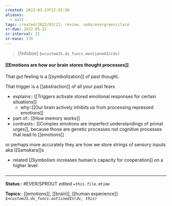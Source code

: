 ```yaml
---
created: 2022-03-23T12:55:58 
aliases:
  - null
tags: created/2022/03/23, review, node/evergreen/claim
sr-due: 2022-05-22
sr-interval: 22
sr-ease: 170
---
```

> [!infobox]
`$=customJS.dv_funcs.mentionedIn(dv)`

#### [[Emotions are how our brain stores thought processes]] 

That gut feeling is a [[symbolization]] of past thought.

That trigger is a [[abstraction]] of all your past fears

- explains:: [[Triggers activate stored emotional responses for certain situations]]
	- why::[[Our brain actively inhibits us from processing repressed emotions]]
- part of:: [[How memory works]]
- contrasts:: [[Complex emotions are imperfect understandings of primal urges]], because those are genetic processes not cognitive processes that lead to [[emotions]]

or perhaps more accurately they are how we store strings of sensory inputs
aka [[Samskara]]s

- related [[Symbolism increases human's capacity for cooperation]] on a higher level


### <hr class="footnote"/>

**Status**:: #EVER/SPROUT
*edited `=this.file.mtime`*

**Topics**:: [[emotions]], [[brain]], [[human experience]]
*`$=customJS.dv_funcs.outlinedIn(dv, this)`*
